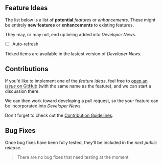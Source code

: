 ## Feature Ideas

The list below is a list of **potential** _features_ or _enhancements_.
These might be entirely **new features** or **enhancements** to existing features.

They may, or may not, end up being added into _Developer News_.

- [ ] Auto-refresh

Ticked items are available in the lastest version of _Developer News_.

## Contributions

If you'd like to implement one of the _feature ideas_,
feel free to [open an _Issue_ on GitHub][github-issue-fi] (with the same name as the feature),
and we can start a discussion there.

We can then work toward developing a pull request,
so the your feature can be incorporated into _Developer News_.

Don't forget to check out the [Contribution Guidelines][contribution-guidelines].

[github-issue-fi]: https://github.com/luminous-software/developer-news/issues/new?title=&body=&label=enhancement
[contribution-guidelines]: https://github.com/luminous-software/developer-news/blob/master/.github/CONTRIBUTING.md

## Bug Fixes

Once bug fixes have been fully tested, they'll be included in the *next public release*.

>There are no bug fixes that need testing at the moment

[vsix-gallery]: http://vsixgallery.com
